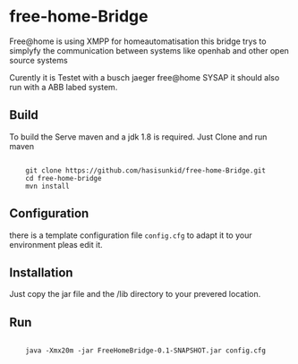 # free-home-Bridge
Free@home is using XMPP for homeautomatisation this bridge trys to simplyfy the communication between systems like openhab and other open source systems

Curently it is Testet with a busch jaeger free@home SYSAP it should also run with a ABB labed system.



## Build

To build the Serve maven and a jdk 1.8 is required. 
Just Clone and run maven

```

    git clone https://github.com/hasisunkid/free-home-Bridge.git
    cd free-home-bridge
    mvn install

```

## Configuration

there is a template configuration file `config.cfg` to adapt it to your environment pleas edit it.


## Installation
Just copy the jar file and the /lib directory to your prevered location.

## Run

```

    java -Xmx20m -jar FreeHomeBridge-0.1-SNAPSHOT.jar config.cfg

```


